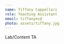 ```yaml
---
name: Tiffany Cappellari
role: Teaching Assistant
email: tiffanyec@
photo: assets/tiffany.jpg
---
```


Lab/Content TA
